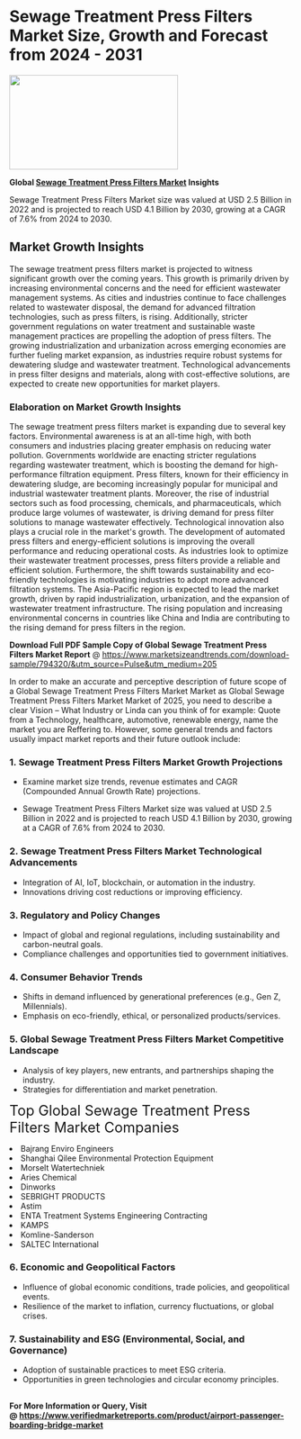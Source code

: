 <H1>Sewage Treatment Press Filters Market Size, Growth and Forecast from 2024 - 2031</H1><img class="aligncenter size-medium wp-image-584254" src="https://thirdeyenews.in/wp-content/uploads/2024/09/Global-Market-Research-300x168.jpeg" alt="" width="300" height="168" /><p><strong>Global&nbsp;<a href="https://www.marketsizeandtrends.com/download-sample/794320/&amp;utm_source=Pulse&amp;utm_medium=205">Sewage Treatment Press Filters Market</a> Insights</strong></p><p>Sewage Treatment Press Filters Market size was valued at USD 2.5 Billion in 2022 and is projected to reach USD 4.1 Billion by 2030, growing at a CAGR of 7.6% from 2024 to 2030.</p><p><h2>Market Growth Insights</h2> The sewage treatment press filters market is projected to witness significant growth over the coming years. This growth is primarily driven by increasing environmental concerns and the need for efficient wastewater management systems. As cities and industries continue to face challenges related to wastewater disposal, the demand for advanced filtration technologies, such as press filters, is rising. Additionally, stricter government regulations on water treatment and sustainable waste management practices are propelling the adoption of press filters. The growing industrialization and urbanization across emerging economies are further fueling market expansion, as industries require robust systems for dewatering sludge and wastewater treatment. Technological advancements in press filter designs and materials, along with cost-effective solutions, are expected to create new opportunities for market players. <h3>Elaboration on Market Growth Insights</h3> The sewage treatment press filters market is expanding due to several key factors. Environmental awareness is at an all-time high, with both consumers and industries placing greater emphasis on reducing water pollution. Governments worldwide are enacting stricter regulations regarding wastewater treatment, which is boosting the demand for high-performance filtration equipment. Press filters, known for their efficiency in dewatering sludge, are becoming increasingly popular for municipal and industrial wastewater treatment plants. Moreover, the rise of industrial sectors such as food processing, chemicals, and pharmaceuticals, which produce large volumes of wastewater, is driving demand for press filter solutions to manage wastewater effectively. Technological innovation also plays a crucial role in the market's growth. The development of automated press filters and energy-efficient solutions is improving the overall performance and reducing operational costs. As industries look to optimize their wastewater treatment processes, press filters provide a reliable and efficient solution. Furthermore, the shift towards sustainability and eco-friendly technologies is motivating industries to adopt more advanced filtration systems. The Asia-Pacific region is expected to lead the market growth, driven by rapid industrialization, urbanization, and the expansion of wastewater treatment infrastructure. The rising population and increasing environmental concerns in countries like China and India are contributing to the rising demand for press filters in the region. </p><p><span class=""><strong>Download Full PDF Sample Copy of Global Sewage Treatment Press Filters Market Report</strong> @ <a href="https://www.marketsizeandtrends.com/download-sample/794320/&amp;utm_source=Pulse&amp;utm_medium=205" target="_blank">https://www.marketsizeandtrends.com/download-sample/794320/&amp;utm_source=Pulse&amp;utm_medium=205</a></span></p><p>In order to make an accurate and perceptive description of future scope of a Global&nbsp;Sewage Treatment Press Filters Market Market as Global&nbsp;Sewage Treatment Press Filters Market Market of 2025, you need to describe a clear Vision &ndash; What Industry or Linda can you think of for example: Quote from a Technology, healthcare, automotive, renewable energy, name the market you are Reffering to. However, some general trends and factors usually impact market reports and their future outlook include:</p><h3>1.&nbsp;<strong>Sewage Treatment Press Filters Market Growth Projections</strong></h3><ul><li>Examine market size trends, revenue estimates and CAGR (Compounded Annual Growth Rate) projections.</li><li><p>Sewage Treatment Press Filters Market size was valued at USD 2.5 Billion in 2022 and is projected to reach USD 4.1 Billion by 2030, growing at a CAGR of 7.6% from 2024 to 2030.</p></li></ul><h3>2.&nbsp;<strong>Sewage Treatment Press Filters Market Technological Advancements</strong></h3><ul><li>Integration of AI, IoT, blockchain, or automation in the industry.</li><li>Innovations driving cost reductions or improving efficiency.</li></ul><h3>3.&nbsp;<strong>Regulatory and Policy Changes</strong></h3><ul><li>Impact of global and regional regulations, including sustainability and carbon-neutral goals.</li><li>Compliance challenges and opportunities tied to government initiatives.</li></ul><h3>4.&nbsp;<strong>Consumer Behavior Trends</strong></h3><ul><li>Shifts in demand influenced by generational preferences (e.g., Gen Z, Millennials).</li><li>Emphasis on eco-friendly, ethical, or personalized products/services.</li></ul><h3>5.&nbsp;<strong>Global Sewage Treatment Press Filters Market Competitive Landscape</strong></h3><ul><li>Analysis of key players, new entrants, and partnerships shaping the industry.</li><li>Strategies for differentiation and market penetration.</li></ul><p data-pm-slice="1 1 []"><span style="color: inherit; font-family: inherit; font-size: 25px;">Top Global Sewage Treatment Press Filters Market Companies</span></p><div class="" data-test-id=""><p><li>Bajrang Enviro Engineers</li><li> Shanghai Qilee Environmental Protection Equipment</li><li> Morselt Watertechniek</li><li> Aries Chemical</li><li> Dinworks</li><li> SEBRIGHT PRODUCTS</li><li> Astim</li><li> ENTA Treatment Systems Engineering Contracting</li><li> KAMPS</li><li> Komline-Sanderson</li><li> SALTEC International</li></p></div><h3>6.&nbsp;<strong>Economic and Geopolitical Factors</strong></h3><ul><li>Influence of global economic conditions, trade policies, and geopolitical events.</li><li>Resilience of the market to inflation, currency fluctuations, or global crises.</li></ul><h3>7.&nbsp;<strong>Sustainability and ESG (Environmental, Social, and Governance)</strong></h3><ul><li>Adoption of sustainable practices to meet ESG criteria.</li><li>Opportunities in green technologies and circular economy principles.</li></ul><h2><strong style="font-size: 14px;">For More Information or Query, Visit @&nbsp;</strong><a style="background-color: #ffffff; font-size: 14px;" href="https://www.marketsizeandtrends.com/report/sewage-treatment-press-filters-market/" target="_blank">https://www.verifiedmarketreports.com/product/airport-passenger-boarding-bridge-market</a></h2>
